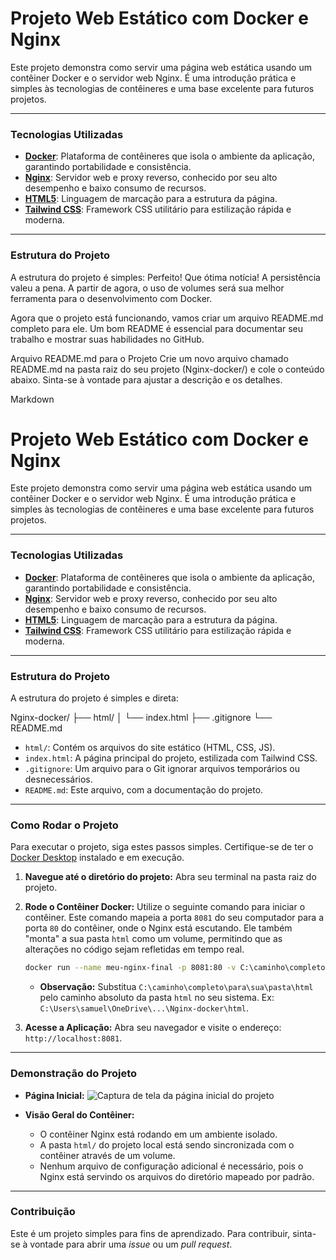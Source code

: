 # Projeto Web Estático com Docker e Nginx

Este projeto demonstra como servir uma página web estática usando um contêiner Docker e o servidor web Nginx. É uma introdução prática e simples às tecnologias de contêineres e uma base excelente para futuros projetos.

---

### Tecnologias Utilizadas

- **[Docker](https://www.docker.com/)**: Plataforma de contêineres que isola o ambiente da aplicação, garantindo portabilidade e consistência.
- **[Nginx](https://www.nginx.com/)**: Servidor web e proxy reverso, conhecido por seu alto desempenho e baixo consumo de recursos.
- **[HTML5](https://developer.mozilla.org/pt-BR/docs/Web/HTML)**: Linguagem de marcação para a estrutura da página.
- **[Tailwind CSS](https://tailwindcss.com/)**: Framework CSS utilitário para estilização rápida e moderna.

---

### Estrutura do Projeto

A estrutura do projeto é simples:
Perfeito! Que ótima notícia! A persistência valeu a pena. A partir de agora, o uso de volumes será sua melhor ferramenta para o desenvolvimento com Docker.

Agora que o projeto está funcionando, vamos criar um arquivo README.md completo para ele. Um bom README é essencial para documentar seu trabalho e mostrar suas habilidades no GitHub.

Arquivo README.md para o Projeto
Crie um novo arquivo chamado README.md na pasta raiz do seu projeto (Nginx-docker/) e cole o conteúdo abaixo. Sinta-se à vontade para ajustar a descrição e os detalhes.

Markdown

# Projeto Web Estático com Docker e Nginx

Este projeto demonstra como servir uma página web estática usando um contêiner Docker e o servidor web Nginx. É uma introdução prática e simples às tecnologias de contêineres e uma base excelente para futuros projetos.

---

### Tecnologias Utilizadas

- **[Docker](https://www.docker.com/)**: Plataforma de contêineres que isola o ambiente da aplicação, garantindo portabilidade e consistência.
- **[Nginx](https://www.nginx.com/)**: Servidor web e proxy reverso, conhecido por seu alto desempenho e baixo consumo de recursos.
- **[HTML5](https://developer.mozilla.org/pt-BR/docs/Web/HTML)**: Linguagem de marcação para a estrutura da página.
- **[Tailwind CSS](https://tailwindcss.com/)**: Framework CSS utilitário para estilização rápida e moderna.

---

### Estrutura do Projeto

A estrutura do projeto é simples e direta:

Nginx-docker/
├── html/
│   └── index.html
├── .gitignore
└── README.md

- `html/`: Contém os arquivos do site estático (HTML, CSS, JS).
- `index.html`: A página principal do projeto, estilizada com Tailwind CSS.
- `.gitignore`: Um arquivo para o Git ignorar arquivos temporários ou desnecessários.
- `README.md`: Este arquivo, com a documentação do projeto.

---

### Como Rodar o Projeto

Para executar o projeto, siga estes passos simples. Certifique-se de ter o [Docker Desktop](https://www.docker.com/products/docker-desktop/) instalado e em execução.

1.  **Navegue até o diretório do projeto:**
    Abra seu terminal na pasta raiz do projeto.

2.  **Rode o Contêiner Docker:**
    Utilize o seguinte comando para iniciar o contêiner. Este comando mapeia a porta `8081` do seu computador para a porta `80` do contêiner, onde o Nginx está escutando. Ele também "monta" a sua pasta `html` como um volume, permitindo que as alterações no código sejam refletidas em tempo real.

    ```bash
    docker run --name meu-nginx-final -p 8081:80 -v C:\caminho\completo\para\sua\pasta\html:/usr/share/nginx/html nginx:latest
    ```
    * **Observação:** Substitua `C:\caminho\completo\para\sua\pasta\html` pelo caminho absoluto da pasta `html` no seu sistema. Ex: `C:\Users\samuel\OneDrive\...\Nginx-docker\html`.

3.  **Acesse a Aplicação:**
    Abra seu navegador e visite o endereço: `http://localhost:8081`.

---

### Demonstração do Projeto

* **Página Inicial:**
    ![Captura de tela da página inicial do projeto](https://via.placeholder.com/600x400.png?text=Projeto+Nginx+%2B+Docker)

* **Visão Geral do Contêiner:**
    * O contêiner Nginx está rodando em um ambiente isolado.
    * A pasta `html/` do projeto local está sendo sincronizada com o contêiner através de um volume.
    * Nenhum arquivo de configuração adicional é necessário, pois o Nginx está servindo os arquivos do diretório mapeado por padrão.

---

### Contribuição

Este é um projeto simples para fins de aprendizado. Para contribuir, sinta-se à vontade para abrir uma _issue_ ou um _pull request_.
